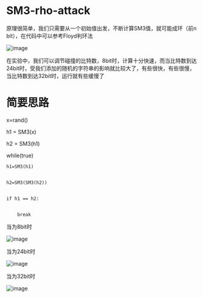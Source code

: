 # SM3-rho-attack
原理很简单，我们只需要从一个初始值出发，不断计算SM3值，就可能成环（前n bit），在代码中可以参考Floyd判环法


![image](https://user-images.githubusercontent.com/75195549/180798636-473eb919-4214-4648-b23f-630955c4fc2f.png)




在实验中，我们可以调节碰撞的比特数，8bit时，计算十分快速，而当比特数到达24bit时，受我们添加的随机的字符串的影响就比较大了，有些很快，有些很慢，当比特数到达32bit时，运行就有些缓慢了

# 简要思路
x=rand()


h1 = SM3(x)


h2 = SM3(h1)


while(true)


    h1=SM3(h1)
    
    
    h2=SM3(SM3(h2))
    
    
    if h1 == h2:
    
    
        break

当为8bit时


![image](https://user-images.githubusercontent.com/75195549/179913684-1daf638a-d713-4787-99d7-1a0ead4e6456.png)


当为24bit时


![image](https://user-images.githubusercontent.com/75195549/179913755-3a8ddf84-9df3-4a85-bcc6-d042b369cab4.png)




当为32bit时



![image](https://user-images.githubusercontent.com/75195549/179913847-d0e58925-c4b9-428d-adef-28dc7f8482b2.png)
